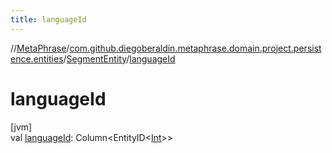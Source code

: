 ```yaml
---
title: languageId
---
```

//[MetaPhrase](../../../index.html)/[com.github.diegoberaldin.metaphrase.domain.project.persistence.entities](../index.html)/[SegmentEntity](index.html)/[languageId](language-id.html)



# languageId



[jvm]\
val [languageId](language-id.html): Column&lt;EntityID&lt;[Int](https://kotlinlang.org/api/latest/jvm/stdlib/kotlin/-int/index.html)&gt;&gt;




